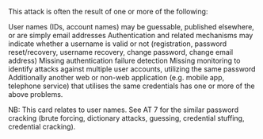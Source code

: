 This attack is often the result of one or more of the following:

User names (IDs, account names) may be guessable, published elsewhere, or are simply email addresses
Authentication and related mechanisms may indicate whether a username is valid or not (registration, password reset/recovery, username recovery, change password, change email address)
Missing authentication failure detection
Missing monitoring to identify attacks against multiple user accounts, utilizing the same password
Additionally another web or non-web application (e.g. mobile app, telephone service) that utilises the same credentials has one or more of the above problems.

NB: This card relates to user names. See AT 7 for the similar password cracking (brute forcing, dictionary attacks, guessing, credential stuffing, credential cracking).
